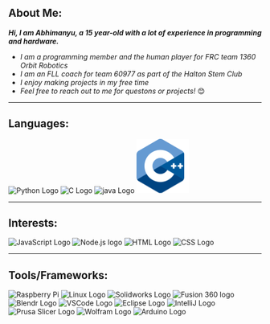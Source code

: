 ## About Me:

***Hi, I am Abhimanyu, a 15 year-old with a lot of experience in programming and hardware.***

 - _I am a programming member and the human player for FRC team 1360 Orbit Robotics_
 - _I am an FLL coach for team 60977 as part of the Halton Stem Club_
 - _I enjoy making projects in my free time_
 - _Feel free to reach out to me for questons or projects!_ 😊


__________________________________________________________________________

## Languages:

![Python Logo](..\MadRobin13\images\Python_logo_small_1inch_mrk2.png) ![C Logo](..\MadRobin13\images\C_logo_small_1inch.png) ![java Logo](..\MadRobin13\images\Java_logo_small_1inch_mrk2.png) ![C++ logo](C++_logo_small_1inch.png)

__________________________________________________________________________

## Interests:

![JavaScript Logo](..\MadRobin13\images\JS_logo_small_1inch.png) ![Node.js logo](..\MadRobin13\images\Node_logo_small_1inch.png) ![HTML Logo](..\MadRobin13\images\HTML_logo_small_1inch.png) ![CSS Logo](..\MadRobin13\images\CSS_logo_small_1inch.png)

__________________________________________________________________________

## Tools/Frameworks:

![Raspberry Pi](..\MadRobin13\images\Rasp_logo_small_1inch.png) ![Linux Logo](..\MadRobin13\images\Linux_logo_small_1inch.png) ![Solidworks Logo](..\MadRobin13\images\SolidWorks_logo_small_1inch.png) ![Fusion 360 logo](..\MadRobin13\images\Fusion_360_logo_small_1inch_mrk2.png) ![Blendr Logo](..\MadRobin13\images\Blendr_logo_small_1inch_mrk2.png) ![VSCode Logo](..\MadRobin13\images\VSCode_logo_small_1inch.png) ![Eclipse Logo](..\MadRobin13\images\Eclipse_logo_small_1inch.png) ![IntelliJ Logo](..\MadRobin13\images\IntelliJ_logo_small_1inch.png) ![Prusa Slicer Logo](..\MadRobin13\images\Prusa_Slicer_logo_small_1inch.png) ![Wolfram Logo](..\MadRobin13\images\Wolfram_logo_small_1inch_mrk2.png) ![Arduino Logo](..\MadRobin13\images\Arduino_logo_small_1inch.png)

